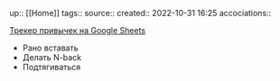 up:: [[Home]]
tags:: 
source:: 
created:: 2022-10-31 16:25
accociations:: 

[Трекер привычек на Google Sheets](https://...)

- Рано вставать
- Делать N-back
- Подтягиваться